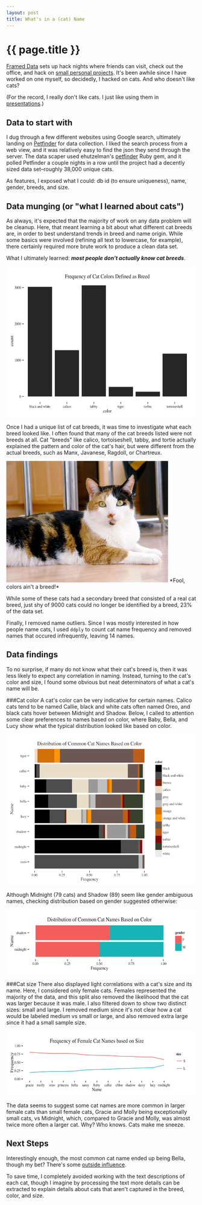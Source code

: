```yaml
---
layout: post
title: What's in a (cat) Name
---
```


{{ page.title }}
================
<a href='http://framed.io'>Framed Data</a> sets up hack nights where friends can visit, check out the office, and hack on <a href="https://github.com/zenkalia/active_decimal">small personal projects</a>. It's been awhile since I have worked on one myself, so decidedly, I hacked on cats. And who doesn't like cats?

(For the record, I really don't like cats. I just like using them in <a href="http://www.hilarymason.com/speaking/speaking-1-kitten-per-equation/">presentations</a>.)

Data to start with
------------------------
I dug through a few different websites using Google search, ultimately landing on <a href="http://www.petfinder.com">Petfinder</a> for data collection. I liked the search process from a web view, and it was relatively easy to find the json they send through the server. The data scaper used ehutzelman's <a href="https://github.com/ehutzelman/petfinder">petfinder</a> Ruby gem, and it polled Petfinder a couple nights in a row until the project had a decently sized data set–roughly 38,000 unique cats.

As features, I exposed what I could: db id (to ensure uniqueness), name, gender, breeds, and size.

Data munging (or "what I learned about cats")
------------------------

As always, it's expected that the majority of work on any data problem will be cleanup. Here, that meant learning a bit about what different cat breeds are, in order to best understand trends in breed and name origin. While some basics were involved (refining all text to lowercase, for example), there certainly required more brute work to produce a clean data set.

What I ultimately learned: ***most people don't actually know cat breeds***.

<img src="/public/images/cat_color_as_breed.png" width="550" height="400" />

Once I had a unique list of cat breeds, it was time to investigate what each breed looked like. I often found that many of the cat breeds listed were not breeds at all. Cat "breeds" like calico, tortoiseshell, tabby, and tortie actually explained the pattern and color of the cat's hair, but were different from the actual breeds, such as Manx, Javanese, Ragdoll, or Chartreux.

<img class="center" src="/public/images/calico_cat.jpg" width="429" height="322" />
<label class="center">*Fool, colors ain't a breed!*</label>

While some of these cats had a secondary breed that consisted of a real cat breed, just shy of 9000 cats could no longer be identified by a breed, 23% of the data set.

Finally, I removed name outliers. Since I was mostly interested in how people name cats, I used `ddply` to count cat name frequency and removed names that occured infrequently, leaving 14 names.

Data findings
-------------
To no surprise, if many do not know what their cat's breed is, then it was less likely to expect any correlation in naming. Instead, turning to the cat's color and size, I found some obvious but neat determinators of what a cat's name will be.

###Cat color
A cat's color can be very indicative for certain names. Calico cats tend to be named Callie, black and white cats often named Oreo, and black cats hover between Midnight and Shadow. Below, I called to attention some clear preferences to names based on color, where Baby, Bella, and Lucy show what the typical distribution looked like based on color.

<img src="/public/images/cat_colors.png" width="550" height="400" />

Although Midnight (79 cats) and Shadow (89) seem like gender ambiguous names, checking distribution based on gender suggested otherwise:

<img src="/public/images/black_cats.png" width="550" height="172" />

###Cat size
There also displayed light correlations with a cat's size and its name. Here, I considered only female cats. Females represented the majority of the data, and this split also removed the likelihood that the cat was larger because it was male. I also filtered down to show two distinct sizes: small and large. I removed medium since it's not clear how a cat would be labeled medium vs small or large, and also removed extra large since it had a small sample size.

<img src="/public/images/cats_size.png" width="550" height="172" />

The data seems to suggest some cat names are more common in larger female cats than small female cats, Gracie and Molly being exceptionally small cats, vs Midnight, which, compared to Gracie and Molly, was almost twice more often a larger cat. Why? Who knows. Cats make me sneeze.

Next Steps
----------
Interestingly enough, the most common cat name ended up being Bella, though my bet? There's some <a href="http://en.wikipedia.org/wiki/Twilight_(series)">outside influence</a>.

To save time, I completely avoided working with the text descriptions of each cat, though I imagine by processing the text more details can be extracted to explain details about cats that aren't captured in the breed, color, and size.